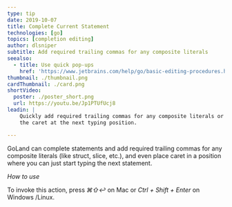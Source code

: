 ```yaml
---
type: tip
date: 2019-10-07
title: Complete Current Statement
technologies: [go]
topics: [completion editing]
author: dlsniper
subtitle: Add required trailing commas for any composite literals
seealso:
  - title: Use quick pop-ups
    href: 'https://www.jetbrains.com/help/go/basic-editing-procedures.html#quick_popups'
thumbnail: ./thumbnail.png
cardThumbnail: ./card.png
shortVideo:
  poster: ./poster_short.png
  url: https://youtu.be/Jp1PTUfUcj8
leadin: |
    Quickly add required trailing commas for any composite literals or place
    the caret at the next typing position.

---
```


GoLand can complete statements and add required trailing commas for any 
composite literals (like struct, slice, etc.), and even place caret in a 
position where you can just start typing the next statement.

*How to use*

To invoke this action, press *⌘⇧↩* on Mac or *Ctrl + Shift + Enter* on Windows /Linux.